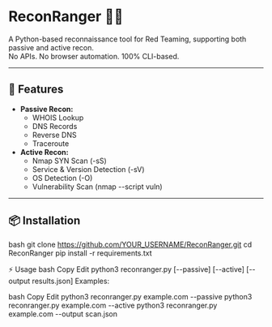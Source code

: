 # ReconRanger 🕵️‍♂️
A Python-based reconnaissance tool for Red Teaming, supporting both passive and active recon.  
No APIs. No browser automation. 100% CLI-based.

---

## 🚀 Features
- **Passive Recon:**
  - WHOIS Lookup
  - DNS Records
  - Reverse DNS
  - Traceroute
- **Active Recon:**
  - Nmap SYN Scan (-sS)
  - Service & Version Detection (-sV)
  - OS Detection (-O)
  - Vulnerability Scan (nmap --script vuln)

---

## 📦 Installation
bash
git clone https://github.com/YOUR_USERNAME/ReconRanger.git
cd ReconRanger
pip install -r requirements.txt


⚡ Usage
bash
Copy
Edit
python3 reconranger.py <target> [--passive] [--active] [--output results.json]
Examples:

bash
Copy
Edit
python3 reconranger.py example.com --passive
python3 reconranger.py example.com --active
python3 reconranger.py example.com --output scan.json
